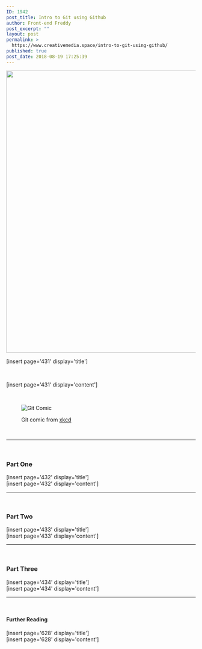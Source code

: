 ```yaml
---
ID: 1942
post_title: Intro to Git using Github
author: Front-end Freddy
post_excerpt: ""
layout: post
permalink: >
  https://www.creativemedia.space/intro-to-git-using-github/
published: true
post_date: 2018-08-19 17:25:39
---
```

<img class="aligncenter size-full wp-image-1943" src="https://www.creativemedia.space/wp-content/uploads/2018/08/github-featured.gif" alt="" width="1500" height="750" />

[insert page='431' display='title']

<p>&nbsp;</p>

<p>[insert page='431' display='content']</p>

<p>&nbsp;</p>

<figure><img src="https://imgs.xkcd.com/comics/git_2x.png" alt="Git Comic"><p></p>
<figcaption>Git comic from <a href="https://xkcd.com/1597/">xkcd</a></figcaption>
</figure>


<p>&nbsp;</p>
<hr>
<p>&nbsp;</p>
<h3>Part One</h3>
<p>[insert page='432' display='title']<br>[insert page='432' display='content']</p>
<hr>
<p>&nbsp;</p>
<h3>Part Two</h3>
<p>[insert page='433' display='title']<br>[insert page='433' display='content']</p>
<hr>
<p>&nbsp;</p>
<h3>Part Three</h3>
<p>[insert page='434' display='title']<br>[insert page='434' display='content']</p>
<hr>
<p>&nbsp;</p>
<h4>Further Reading</h4>
<p>[insert page='628' display='title']<br>[insert page='628' display='content']</p>